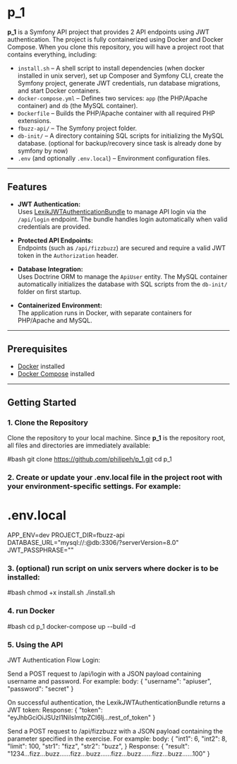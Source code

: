 # p_1

**p_1** is a Symfony API project that provides 2 API endpoints using JWT authentication. 
The project is fully containerized using Docker and Docker Compose. 
When you clone this repository, you will have a project root that contains everything, including:

- `install.sh` – A shell script to install dependencies (when docker installed in unix server), set up Composer and Symfony CLI, create the Symfony project, generate JWT credentials, run database migrations, and start Docker containers.
- `docker-compose.yml` – Defines two services: `app` (the PHP/Apache container) and `db` (the MySQL container).
- `Dockerfile` – Builds the PHP/Apache container with all required PHP extensions.
- `fbuzz-api/` – The Symfony project folder.
- `db-init/` – A directory containing SQL scripts for initializing the MySQL database. (optional for backup/recovery since task is already done by symfony by now)
- `.env` (and optionally `.env.local`) – Environment configuration files.

---

## Features

- **JWT Authentication:**  
  Uses [LexikJWTAuthenticationBundle](https://github.com/lexik/LexikJWTAuthenticationBundle) to manage API login via the `/api/login` endpoint. The bundle handles login automatically when valid credentials are provided.

- **Protected API Endpoints:**  
  Endpoints (such as `/api/fizzbuzz`) are secured and require a valid JWT token in the `Authorization` header.

- **Database Integration:**  
  Uses Doctrine ORM to manage the `ApiUser` entity. The MySQL container automatically initializes the database with SQL scripts from the `db-init/` folder on first startup.

- **Containerized Environment:**  
  The application runs in Docker, with separate containers for PHP/Apache and MySQL.

---

## Prerequisites

- [Docker](https://docs.docker.com/get-docker/) installed
- [Docker Compose](https://docs.docker.com/compose/install/) installed

---

## Getting Started

### 1. Clone the Repository

Clone the repository to your local machine. Since **p_1** is the repository root, all files and directories are immediately available:

#bash
git clone https://github.com/philipeh/p_1.git
cd p_1


### 2. Create or update your .env.local file in the project root with your environment-specific settings. For example:

# .env.local
APP_ENV=dev
PROJECT_DIR=fbuzz-api
DATABASE_URL="mysql://<change me>:<change me>@db:3306/<change me>?serverVersion=8.0"
JWT_PASSPHRASE="<change me>"

### 3. (optional) run script on unix servers where docker is to be installed:

#bash
chmod +x install.sh
./install.sh

### 4. run Docker
#bash
cd p_1
docker-compose up --build -d



### 5. Using the API
JWT Authentication Flow
Login:

Send a POST request to /api/login with a JSON payload containing username and password. For example:
body:
{
  "username": "apiuser",
  "password": "secret"
}

On successful authentication, the LexikJWTAuthenticationBundle returns a JWT token:
Response:
{
  "token": "eyJhbGciOiJSUzI1NiIsImtpZCI6Ij...rest_of_token"
}

Send a POST request to /api/fizzbuzz with a JSON payload containing the parameter specified in the exercise. For example:
body:
{
  "int1": 6,
  "int2": 8,
  "limit": 100,
  "str1": "fizz",
  "str2": "buzz",
}
Response:
{
  "result": "1234...fizz...buzz......fizz...buzz......fizz...buzz......fizz...buzz......100"
}